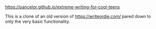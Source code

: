 https://pancelor.github.io/extreme-writing-for-cool-teens

This is a clone of an old version of https://writeordie.com/
pared down to only the very basic functionality.
